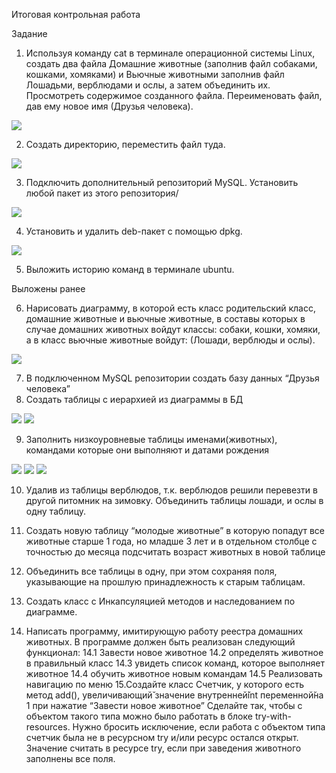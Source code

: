 Итоговая контрольная работа

 Задание
1. Используя команду cat в терминале операционной системы Linux, создать
два файла Домашние животные (заполнив файл собаками, кошками,
хомяками) и Вьючные животными заполнив файл Лошадьми, верблюдами и
ослы, а затем объединить их. Просмотреть содержимое созданного файла.
Переименовать файл, дав ему новое имя (Друзья человека).

![](/Task_1.JPG)


2. Создать директорию, переместить файл туда.

![](/Task_2.JPG)


3. Подключить дополнительный репозиторий MySQL. Установить любой пакет
из этого репозитория/

![](/Task_3.JPG)

 4. Установить и удалить deb-пакет с помощью dpkg. 

![](/Task_4.JPG)


5. Выложить историю команд в терминале ubuntu.

Выложены ранее


6. Нарисовать диаграмму, в которой есть класс родительский класс, домашние
животные и вьючные животные, в составы которых в случае домашних
животных войдут классы: собаки, кошки, хомяки, а в класс вьючные животные
войдут: (Лошади, верблюды и ослы).

![](/Диаграмма_животные.JPG)



7. В подключенном MySQL репозитории создать базу данных “Друзья
человека” 
8. Создать таблицы с иерархией из диаграммы в БД 

![](/Task_8_1.JPG)
![](/Task_8_2.JPG)



9. Заполнить низкоуровневые таблицы именами(животных), командами
которые они выполняют и датами рождения 

![](/Task_9_1.JPG)
![](/Task_9_2.JPG)
![](/Task_9_3.JPG)


10. Удалив из таблицы верблюдов, т.к. верблюдов решили перевезти в другой
питомник на зимовку. Объединить таблицы лошади, и ослы в одну таблицу. 

11. Создать новую таблицу “молодые животные” в которую попадут все
животные старше 1 года, но младше 3 лет и в отдельном столбце с точностью
до месяца подсчитать возраст животных в новой таблице 


12. Объединить все таблицы в одну, при этом сохраняя поля, указывающие на
прошлую принадлежность к старым таблицам. 

13. Создать класс с Инкапсуляцией методов и наследованием по диаграмме. 


 14. Написать программу, имитирующую работу реестра домашних животных.
В программе должен быть реализован следующий функционал:
14.1 Завести новое животное
14.2 определять животное в правильный класс
14.3 увидеть список команд, которое выполняет животное
14.4 обучить животное новым командам
14.5 Реализовать навигацию по меню
15.Создайте класс Счетчик, у которого есть метод add(), увеличивающий̆
значение внутренней̆int переменной̆на 1 при нажатие “Завести новое
животное” Сделайте так, чтобы с объектом такого типа можно было работать в
блоке try-with-resources. Нужно бросить исключение, если работа с объектом
типа счетчик была не в ресурсном try и/или ресурс остался открыт. Значение
считать в ресурсе try, если при заведения животного заполнены все поля. 
